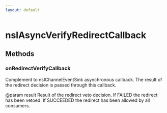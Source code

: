 ```yaml
---
layout: default
---
```


# nsIAsyncVerifyRedirectCallback #

## Methods ##

### onRedirectVerifyCallback ###

Complement to nsIChannelEventSink asynchronous callback. The result of
the redirect decision is passed through this callback.

@param result
   Result of the redirect veto decision. If FAILED the redirect has been
   vetoed. If SUCCEEDED the redirect has been allowed by all consumers.

